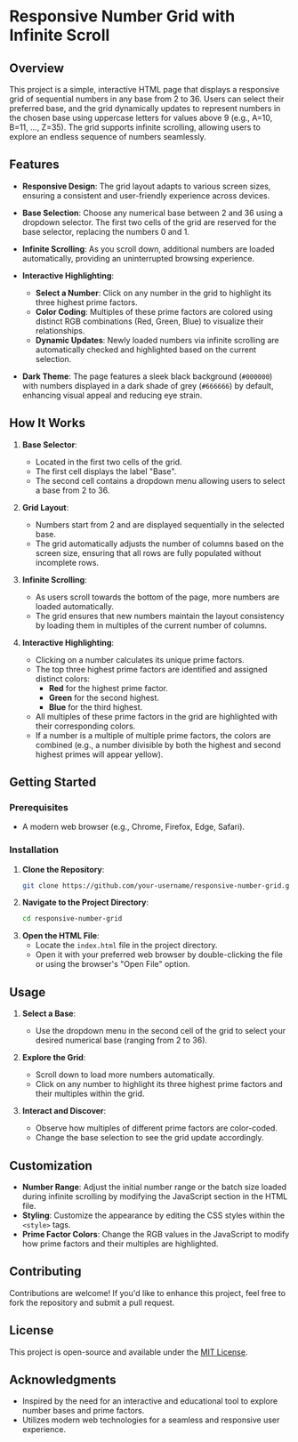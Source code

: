 # Responsive Number Grid with Infinite Scroll

## Overview

This project is a simple, interactive HTML page that displays a responsive grid of sequential numbers in any base from 2 to 36. Users can select their preferred base, and the grid dynamically updates to represent numbers in the chosen base using uppercase letters for values above 9 (e.g., A=10, B=11, ..., Z=35). The grid supports infinite scrolling, allowing users to explore an endless sequence of numbers seamlessly.

## Features

- **Responsive Design**: The grid layout adapts to various screen sizes, ensuring a consistent and user-friendly experience across devices.

- **Base Selection**: Choose any numerical base between 2 and 36 using a dropdown selector. The first two cells of the grid are reserved for the base selector, replacing the numbers 0 and 1.

- **Infinite Scrolling**: As you scroll down, additional numbers are loaded automatically, providing an uninterrupted browsing experience.

- **Interactive Highlighting**:
  - **Select a Number**: Click on any number in the grid to highlight its three highest prime factors.
  - **Color Coding**: Multiples of these prime factors are colored using distinct RGB combinations (Red, Green, Blue) to visualize their relationships.
  - **Dynamic Updates**: Newly loaded numbers via infinite scrolling are automatically checked and highlighted based on the current selection.

- **Dark Theme**: The page features a sleek black background (`#000000`) with numbers displayed in a dark shade of grey (`#666666`) by default, enhancing visual appeal and reducing eye strain.

## How It Works

1. **Base Selector**:
   - Located in the first two cells of the grid.
   - The first cell displays the label "Base".
   - The second cell contains a dropdown menu allowing users to select a base from 2 to 36.

2. **Grid Layout**:
   - Numbers start from 2 and are displayed sequentially in the selected base.
   - The grid automatically adjusts the number of columns based on the screen size, ensuring that all rows are fully populated without incomplete rows.

3. **Infinite Scrolling**:
   - As users scroll towards the bottom of the page, more numbers are loaded automatically.
   - The grid ensures that new numbers maintain the layout consistency by loading them in multiples of the current number of columns.

4. **Interactive Highlighting**:
   - Clicking on a number calculates its unique prime factors.
   - The top three highest prime factors are identified and assigned distinct colors:
     - **Red** for the highest prime factor.
     - **Green** for the second highest.
     - **Blue** for the third highest.
   - All multiples of these prime factors in the grid are highlighted with their corresponding colors.
   - If a number is a multiple of multiple prime factors, the colors are combined (e.g., a number divisible by both the highest and second highest primes will appear yellow).

## Getting Started

### Prerequisites

- A modern web browser (e.g., Chrome, Firefox, Edge, Safari).

### Installation

1. **Clone the Repository**:
   ```bash
   git clone https://github.com/your-username/responsive-number-grid.git
   ```
2. **Navigate to the Project Directory**:
   ```bash
   cd responsive-number-grid
   ```
3. **Open the HTML File**:
   - Locate the `index.html` file in the project directory.
   - Open it with your preferred web browser by double-clicking the file or using the browser's "Open File" option.

## Usage

1. **Select a Base**:
   - Use the dropdown menu in the second cell of the grid to select your desired numerical base (ranging from 2 to 36).

2. **Explore the Grid**:
   - Scroll down to load more numbers automatically.
   - Click on any number to highlight its three highest prime factors and their multiples within the grid.

3. **Interact and Discover**:
   - Observe how multiples of different prime factors are color-coded.
   - Change the base selection to see the grid update accordingly.

## Customization

- **Number Range**: Adjust the initial number range or the batch size loaded during infinite scrolling by modifying the JavaScript section in the HTML file.
- **Styling**: Customize the appearance by editing the CSS styles within the `<style>` tags.
- **Prime Factor Colors**: Change the RGB values in the JavaScript to modify how prime factors and their multiples are highlighted.

## Contributing

Contributions are welcome! If you'd like to enhance this project, feel free to fork the repository and submit a pull request.

## License

This project is open-source and available under the [MIT License](LICENSE).

## Acknowledgments

- Inspired by the need for an interactive and educational tool to explore number bases and prime factors.
- Utilizes modern web technologies for a seamless and responsive user experience.